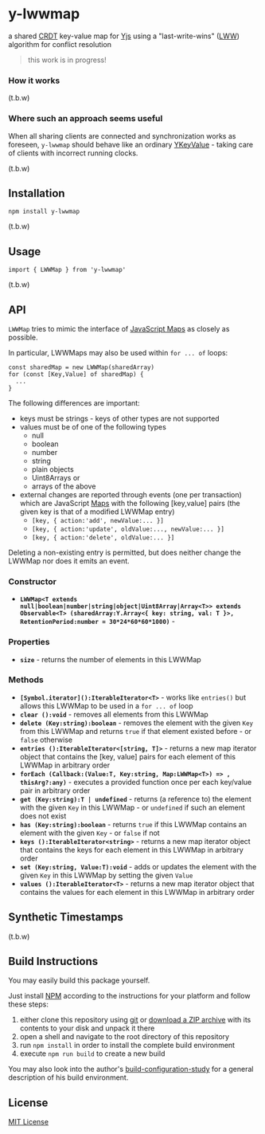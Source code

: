 # y-lwwmap #

a shared [CRDT](https://crdt.tech/) key-value map for [Yjs](https://github.com/yjs/yjs) using a "last-write-wins" ([LWW](https://crdt.tech/glossary)) algorithm for conflict resolution

> this work is in progress!

### How it works ###

(t.b.w)

### Where such an approach seems useful ###

When all sharing clients are connected and synchronization works as foreseen, `y-lwwmap` should behave like an ordinary [YKeyValue](https://github.com/yjs/y-utility#ykeyvalue) - taking care of clients with incorrect running clocks.

(t.b.w)

## Installation ##

`npm install y-lwwmap`

(t.b.w)

## Usage ##

`import { LWWMap } from 'y-lwwmap'`

(t.b.w)

## API ##

`LWWMap` tries to mimic the interface of [JavaScript Maps](https://developer.mozilla.org/en-US/docs/Web/JavaScript/Reference/Global_Objects/Map) as closely as possible.

In particular, LWWMaps may also be used within `for ... of` loops:

```
const sharedMap = new LWWMap(sharedArray)
for (const [Key,Value] of sharedMap) {
  ... 
}
```

The following differences are important:

* keys must be strings - keys of other types are not supported
* values must be of one of the following types
  * null
  * boolean
  * number
  * string
  * plain objects
  * Uint8Arrays or
  * arrays of the above
* external changes are reported through events (one per transaction) which are JavaScript [Maps]() with the following [key,value] pairs (the given key is that of a modified LWWMap entry)
  * `[key, { action:'add', newValue:... }]`
  * `[key, { action:'update', oldValue:..., newValue:... }]`
  * `[key, { action:'delete', oldValue:... }]`

Deleting a non-existing entry is permitted, but does neither change the LWWMap nor does it emits an event.

### Constructor ###

* **`LWWMap<T extends null|boolean|number|string|object|Uint8Array|Array<T>> extends Observable<T> (sharedArray:Y.Array<{ key: string, val: T }>, RetentionPeriod:number = 30*24*60*60*1000)`** - 

### Properties ###

* **`size`** - returns the number of elements in this LWWMap

### Methods ###

* **`[Symbol.iterator]():IterableIterator<T>`** - works like `entries()` but allows this LWWMap to be used in a `for ... of` loop
* **`clear ():void`** - removes all elements from this LWWMap
* **`delete (Key:string):boolean`** - removes the element with the given `Key` from this LWWMap and returns `true` if that element existed before - or `false` otherwise
* **`entries ():IterableIterator<[string, T]>`** - returns a new map iterator object that contains the [key, value] pairs for each element of this LWWMap in arbitrary order
* **`forEach (Callback:(Value:T, Key:string, Map:LWWMap<T>) => , thisArg?:any)`** - executes a provided function once per each key/value pair in arbitrary order
* **`get (Key:string):T | undefined`** - returns (a reference to) the element with the given `Key` in this LWWMap - or `undefined` if such an element does not exist
* **`has (Key:string):boolean`** - returns `true` if this LWWMap contains an element with the given `Key` - or `false` if not
* **`keys ():IterableIterator<string>`** - returns a new map iterator object that contains the keys for each element in this LWWMap in arbitrary order
* **`set (Key:string, Value:T):void`** - adds or updates the element with the given `Key` in this LWWMap by setting the given `Value`
* **`values ():IterableIterator<T>`** - returns a new map iterator object that contains the values for each element in this LWWMap in arbitrary order

## Synthetic Timestamps ##

(t.b.w)

## Build Instructions ##

You may easily build this package yourself.

Just install [NPM](https://docs.npmjs.com/) according to the instructions for your platform and follow these steps:

1. either clone this repository using [git](https://git-scm.com/) or [download a ZIP archive](https://github.com/rozek/y-lwwmap/archive/refs/heads/main.zip) with its contents to your disk and unpack it there 
2. open a shell and navigate to the root directory of this repository
3. run `npm install` in order to install the complete build environment
4. execute `npm run build` to create a new build

You may also look into the author's [build-configuration-study](https://github.com/rozek/build-configuration-study) for a general description of his build environment.

## License ##

[MIT License](LICENSE.md)
